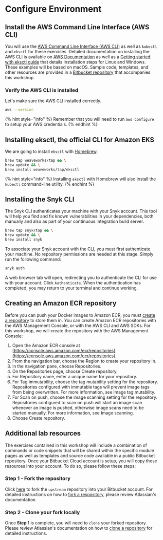 # Configure Environment

## Install the AWS Command Line Interface \(AWS CLI\)

You will use the [AWS Command Line Interface \(AWS CLI\)](https://docs.aws.amazon.com/cli/latest/userguide/cli-chap-welcome.html) as well as `kubectl` and `eksctl` for these exercises. Detailed documentation on installing the AWS CLI is available on [AWS Documentation](https://docs.aws.amazon.com/cli/latest/userguide/install-cliv2.html) as well as a [Getting started with eksctl guide](https://docs.aws.amazon.com/eks/latest/userguide/getting-started-eksctl.html) that details installation steps for Linux and Windows. These examples will be based on macOS. Sample code, templates, and other resources are provided in a [Bitbucket repository](https://bitbucket.org/snyk/patterns-library-atlassian-aws) that accompanies this workshop.

### Verify the AWS CLI is installed

Let's make sure the AWS CLI installed correctly.

```bash
aws --version
```

{% hint style="info" %}
Remember that you will need to run `aws configure` to setup your AWS credentials.
{% endhint %}

## Installing eksctl, the official CLI for Amazon EKS

We are going to install `eksctl` with [Homebrew](https://docs.brew.sh/Installation.html).

```bash
brew tap weaveworks/tap && \
brew update && \
brew install weaveworks/tap/eksctl
```

{% hint style="info" %}
Installing `eksctl` with Homebrew will also install the `kubectl` command-line utility.
{% endhint %}

## Installing the Snyk CLI

The Snyk CLI authenticates your machine with your Snyk account. This tool will help you find and fix known vulnerabilities in your dependencies, both manually and also as part of your continuous integration build server.

```bash
brew tap snyk/tap && \
brew update && \
brew install snyk
```

To associate your Snyk account with the CLI, you must first authenticate your machine. No repository permissions are needed at this stage. Simply run the following command:

```bash
snyk auth
```

A web browser tab will open, redirecting you to authenticate the CLI for use with your account. Click `Authenticate`. When the authentication has completed, you may return to your terminal and continue working.

## Creating an Amazon ECR repository

Before you can push your Docker images to Amazon ECR, you must [create a repository](https://docs.aws.amazon.com/AmazonECR/latest/userguide/repository-create.html) to store them in. You can create Amazon ECR repositories with the AWS Management Console, or with the AWS CLI and AWS SDKs. For this workshop, we will create the repository with the AWS Management Console:

1. Open the Amazon ECR console at [https://console.aws.amazon.com/ecr/repositories](https://console.aws.amazon.com/ecr/repositories).
2. From the navigation bar, choose the Region to create your repository in.
3. In the navigation pane, choose Repositories.
4. On the Repositories page, choose Create repository.
5. For Repository name, enter a unique name for your repository.
6. For Tag immutability, choose the tag mutability setting for the repository. Repositories configured with immutable tags will prevent image tags from being overwritten. For more information, see Image tag mutability.
7. For Scan on push, choose the image scanning setting for the repository. Repositories configured to scan on push will start an image scan whenever an image is pushed, otherwise image scans need to be started manually. For more information, see Image scanning.
8. Choose Create repository.

## Additional lab resources

The exercises contained in this workshop will include a combination of commands or code snippets that will be shared within the specific module pages as well as templates and source code available in a public Bitbucket repository. Once your Bitbucket Cloud account is setup, you will copy these resources into your account. To do so, please follow these steps:

### Step 1 - Fork the repository

Click [here](https://bitbucket.org/snyk/patterns-library-atlassian-aws/fork) to fork the `upstream` repository into your Bitbucket account. For detailed instructions on how to [fork a respository](https://support.atlassian.com/bitbucket-cloud/docs/fork-a-repository/), please review Atlassian's documentation.

### Step 2 - Clone your fork locally

Once **Step 1** is complete, you will need to `clone` your forked repository. Please review Atlassian's documentation on how to [clone a repository](https://confluence.atlassian.com/bitbucket/clone-a-repository-223217891.html) for detailed instructions.

